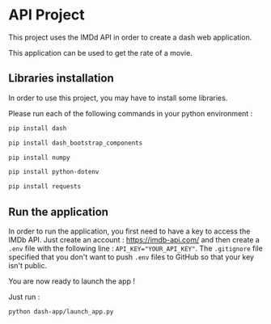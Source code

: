 
# API Project

This project uses the IMDd API in order to create a dash web application.

This application can be used to get the rate of a movie.

## Libraries installation

In order to use this project, you may have to install some libraries.

Please run each of the following commands in your python environment : 

```bash
pip install dash
```
```bash
pip install dash_bootstrap_components
```
```bash
pip install numpy
```
```bash
pip install python-dotenv
```
```bash
pip install requests
```

## Run the application

In order to run the application, you first need to have a key to access the IMDb API. Just create an account : https://imdb-api.com/ and then create a `.env` file with the following line : `API_KEY="YOUR_API_KEY"`.
The `.gitignore` file specified that you don't want to push `.env` files to GitHub so that your key isn't public.

You are now ready to launch the app ! 

Just run :

```bash
python dash-app/launch_app.py
```

